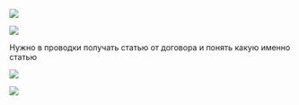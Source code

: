 ![](eXpress_vhivhzHcLB.png)

![](eXpress_UyjouLzKqW.png)

Нужно в проводки получать статью от договора и понять какую именно статью

![](eXpress_7B871Uk4Aq.png)

![](eXpress_tMpDkPydF3.png)



